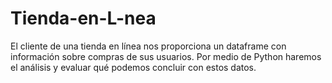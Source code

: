 # Tienda-en-L-nea
El cliente de una tienda en línea nos proporciona un dataframe con información sobre compras de sus usuarios. Por medio de Python haremos el análisis y evaluar qué podemos concluir con estos datos.
